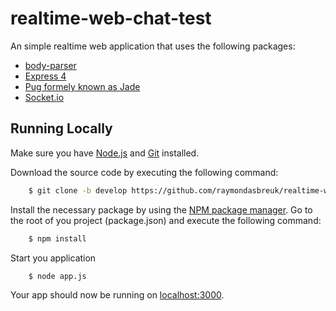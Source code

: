 # realtime-web-chat-test

An simple realtime web application that uses the following packages:

 - [body-parser](https://www.npmjs.com/package/body-parser])
 - [Express 4](http://expressjs.com/)
 - [Pug formely known as Jade](https://pugjs.org)
 - [Socket.io](http://socket.io/)

## Running Locally

Make sure you have [Node.js](http://nodejs.org) and [Git](https://git-scm.com/) installed.

Download the source code by executing the following command:
```sh
    $ git clone -b develop https://github.com/raymondasbreuk/realtime-web-chat-test
```

Install the necessary package by using the [NPM package manager](https://www.npmjs.com). 
Go to the root of you project (package.json) and execute the following command:
```sh
    $ npm install
```

Start you application
```sh
    $ node app.js
```

Your app should now be running on [localhost:3000](http://localhost:3000/).

